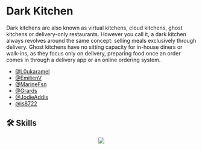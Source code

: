 # Dark Kitchen

Dark kitchens are also known as virtual kitchens, cloud kitchens, ghost kitchens or delivery-only restaurants. However you call it, a dark kitchen always revolves around the same concept: selling meals exclusively through delivery. Ghost kitchens have no sitting capacity for in-house diners or walk-ins, as they focus only on delivery, preparing food once an order comes in through a delivery app or an online ordering system.

- [@L0ukaramel](https://github.com/LinoLouka)
- [@EmilienV](https://github.com/EmilienV)
- [@MarineFsn](https://github.com/MarineFsn)
- [@Grards](https://github.com/Grards)
- [@JodieAddis](https://github.com/JodieAddis)
- [@is8722](https://github.com/is8722)



## 🛠 Skills
<p align="center">
  <a href="https://skillicons.dev">
    <img src="https://skillicons.dev/icons?i=js,html,css,sass" />
  </a>
</p>
